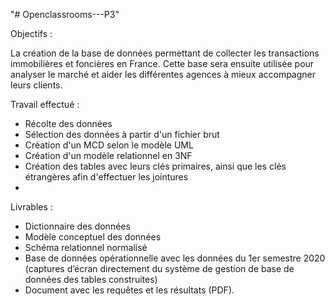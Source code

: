 "# Openclassrooms---P3" 

Objectifs :

La création de la base de données permettant de collecter les transactions immobilières et foncières en France. Cette base sera ensuite utilisée pour analyser le marché et aider les différentes agences à mieux accompagner leurs clients.

Travail effectué :

- Récolte des données
- Sélection des données à partir d'un fichier brut
- Création d'un MCD selon le modèle UML
- Création d'un modèle relationnel en 3NF
- Création des tables avec leurs clés primaires, ainsi que les clés étrangères afin d'effectuer les jointures
- 
Livrables :

- Dictionnaire des données
- Modèle conceptuel des données
- Schéma relationnel normalisé
- Base de données opérationnelle avec les données du 1er semestre 2020 (captures d’écran directement du système de gestion de base de données des tables construites)
- Document avec les requêtes et les résultats (PDF). 
